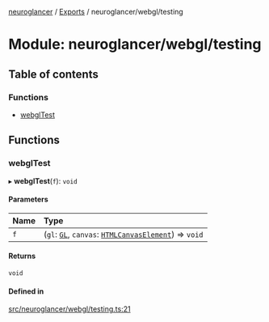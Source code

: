 [neuroglancer](../README.md) / [Exports](../modules.md) / neuroglancer/webgl/testing

# Module: neuroglancer/webgl/testing

## Table of contents

### Functions

- [webglTest](neuroglancer_webgl_testing.md#webgltest)

## Functions

### webglTest

▸ **webglTest**(`f`): `void`

#### Parameters

| Name | Type |
| :------ | :------ |
| `f` | (`gl`: [`GL`](../interfaces/neuroglancer_webgl_context.GL.md), `canvas`: [`HTMLCanvasElement`](main_module._internal_.md#htmlcanvaselement)) => `void` |

#### Returns

`void`

#### Defined in

[src/neuroglancer/webgl/testing.ts:21](https://github.com/ActiveBrainAtlas2/neuroglancer/blob/034b457d/src/neuroglancer/webgl/testing.ts#L21)
